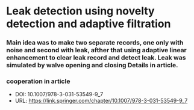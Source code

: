 # Leak detection using novelty detection and adaptive filtration

### Main idea was to make two separate records, one only with noise and second with leak, afther that using adaptive linear enhancement to clear leak record and detect leak. Leak was simulated by walve opening and closing Details in article.

### cooperation in article
- DOI: 10.1007/978-3-031-53549-9_7
- URL: https://link.springer.com/chapter/10.1007/978-3-031-53549-9_7
